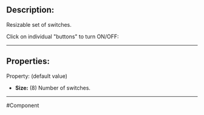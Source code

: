 ## Description:

Resizable set of switches.

Click on individual "buttons" to turn ON/OFF:

---

## Properties:
Property: (default value)

- **Size:** (8)
   Number of switches.

---

#Component